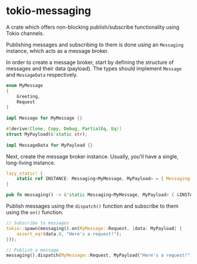 # tokio-messaging

A crate which offers non-blocking publish/subscribe functionality using Tokio channels.

Publishing messages and subscribing to them is done using an `Messaging` instance,
which acts as a message broker.

In order to create a message broker, start by defining the structure of messages and their data (payload).
The types should implement `Message` and `MessageData` respectively.

```rust
enum MyMessage
{
	Greeting,
	Request
}
 
impl Message for MyMessage {}

#[derive(Clone, Copy, Debug, PartialEq, Eq)]
struct MyPayload(&'static str);
 
impl MessageData for MyPayload {}
```

Next, create the message broker instance. Usually, you'll have a single, long-living instance.
```rust
lazy_static! {
	static ref INSTANCE: Messaging<MyMessage, MyPayload> = { Messaging::new() };
}

pub fn messaging() -> &'static Messaging<MyMessage, MyPayload> { &INSTANCE }
```

Publish messages using the `dispatch()` function and subscribe to them using the `on()` function.
```rust
// Subscribe to messages
tokio::spawn(messaging().on(MyMessage::Request, |data: MyPayload| {
	assert_eq!(data.0, "Here's a request!");
}));

// Publish a message
messaging().dispatch(MyMessage::Request, MyPayload("Here's a request!"));
```
